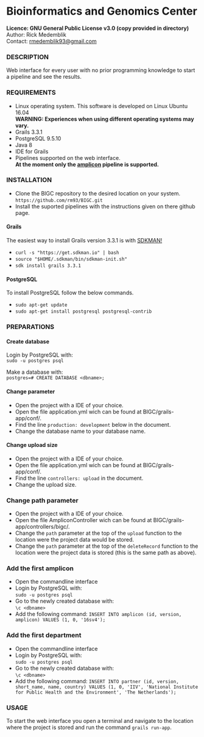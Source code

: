 # Bioinformatics and Genomics Center

**Licence: GNU General Public License v3.0 (copy provided in directory)**<br />
Author: Rick Medemblik<br />
Contact: rmedemblik93@gmail.com<br />

### DESCRIPTION

Web interface for every user with no prior programming knowledge to start a pipeline and see the results.

### REQUIREMENTS

- Linux operating system. This software is developed on Linux Ubuntu 16.04<br />
  **WARNING: Experiences when using different operating systems may vary.**
- Grails 3.3.1
- PostgreSQL 9.5.10
- Java 8
- IDE for Grails
- Pipelines supported on the web interface.<br />
**At the moment only the [amplicon](https://github.com/Tommyvanwijk/RIVM_amplicon_pipeline) pipeline is supported.**

### INSTALLATION

- Clone the BIGC repository to the desired location on your system.<br />
  `https://github.com/rm93/BIGC.git`
- Install the suported pipelines with the instructions given on there github page.
  
#### Grails
The easiest way to install Grails version 3.3.1 is with [SDKMAN!](http://www.sdkman.io)<br />
-	`curl -s "https://get.sdkman.io" | bash`<br />
- `source "$HOME/.sdkman/bin/sdkman-init.sh"`
- `sdk install grails 3.3.1`

#### PostgreSQL
To install PostgreSQL follow the below commands.
 - `sudo apt-get update`
 - `sudo apt-get install postgresql postgresql-contrib`

### PREPARATIONS

#### Create database

Login by PostgreSQL with:<br />
`sudo -u postgres psql`<br />

Make a database with:<br />
`postgres=# CREATE DATABASE <dbname>;`<br />

#### Change parameter

- Open the project with a IDE of your choice.
- Open the file application.yml wich can be found at BIGC/grails-app/conf/.
- Find the line `production: development` below in the document.
- Change the database name to your database name.

#### Change upload size

- Open the project with a IDE of your choice.
- Open the file application.yml wich can be found at BIGC/grails-app/conf/.
- Find the line `controllers: upload` in the document.
- Change the upload size.

### Change path parameter

- Open the project with a IDE of your choice.
- Open the file AmpliconController wich can be found at BIGC/grails-app/controllers/bigc/.
- Change the `path` parameter at the top of the `upload` function to the location were the project data would be stored.
- Change the `path` parameter at the top of the `deleteRecord` function to the location were the project data is stored (this is the same path as above).

### Add the first amplicon

- Open the commandline interface
- Login by PostgreSQL with:<br />
`sudo -u postgres psql`
- Go to the newly created database with:<br />
`\c <dbname>`
- Add the following command:
`INSERT INTO amplicon (id, version, amplicon) VALUES (1, 0, '16sv4');`

### Add the first department

- Open the commandline interface
- Login by PostgreSQL with:<br />
`sudo -u postgres psql`
- Go to the newly created database with:<br />
`\c <dbname>`
- Add the following command:
`INSERT INTO partner (id, version, short_name, name, country) VALUES (1, 0, 'IIV', 'National Institute for Public Health and the Environment', 'The Netherlands');`

### USAGE

To start the web interface you open a terminal and navigate to the location where the project is stored and run the command `grails run-app`.
